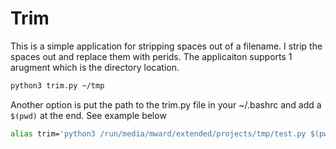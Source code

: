# Trim
This is a simple application for stripping spaces out of a filename. I strip the spaces out and replace them with perids. The applicaiton supports 1 arugment which is the directory location. 

```bash
python3 trim.py ~/tmp
```

Another option is put the path to the trim.py file in your ~/.bashrc and add a `$(pwd)` at the end. See example below

```bash
alias trim='python3 /run/media/mward/extended/projects/tmp/test.py $(pwd)'
```
